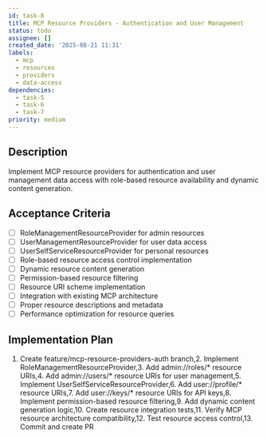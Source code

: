 ```yaml
---
id: task-8
title: MCP Resource Providers - Authentication and User Management
status: todo
assignee: []
created_date: '2025-08-21 11:31'
labels:
  - mcp
  - resources
  - providers
  - data-access
dependencies:
  - task-5
  - task-6
  - task-7
priority: medium
---
```


## Description

Implement MCP resource providers for authentication and user management data access with role-based resource availability and dynamic content generation.

## Acceptance Criteria

- [ ] RoleManagementResourceProvider for admin resources
- [ ] UserManagementResourceProvider for user data access
- [ ] UserSelfServiceResourceProvider for personal resources
- [ ] Role-based resource access control implementation
- [ ] Dynamic resource content generation
- [ ] Permission-based resource filtering
- [ ] Resource URI scheme implementation
- [ ] Integration with existing MCP architecture
- [ ] Proper resource descriptions and metadata
- [ ] Performance optimization for resource queries

## Implementation Plan

1. Create feature/mcp-resource-providers-auth branch,2. Implement RoleManagementResourceProvider,3. Add admin://roles/* resource URIs,4. Add admin://users/* resource URIs for user management,5. Implement UserSelfServiceResourceProvider,6. Add user://profile/* resource URIs,7. Add user://keys/* resource URIs for API keys,8. Implement permission-based resource filtering,9. Add dynamic content generation logic,10. Create resource integration tests,11. Verify MCP resource architecture compatibility,12. Test resource access control,13. Commit and create PR
